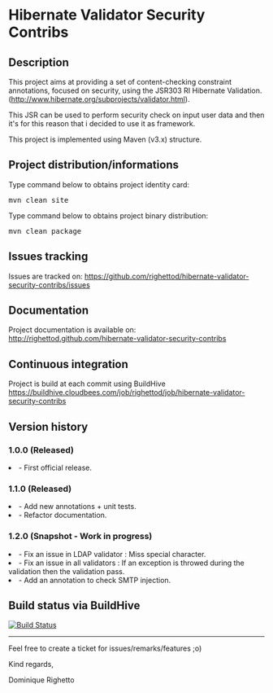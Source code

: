 # Hibernate Validator Security Contribs

## Description
This project aims at providing a set of content-checking constraint annotations, 
focused on security, using the JSR303 RI Hibernate Validation. 
(http://www.hibernate.org/subprojects/validator.html).

This JSR can be used to perform security check on input user data and then it's for this 
reason that i decided to use it as framework.

This project is implemented using Maven (v3.x) structure.

## Project distribution/informations

Type command below to obtains project identity card:

<pre>mvn clean site</pre>

Type command below to obtains project binary distribution:

<pre>mvn clean package</pre>

## Issues tracking
Issues are tracked on: 
https://github.com/righettod/hibernate-validator-security-contribs/issues

## Documentation
Project documentation is available on:
http://righettod.github.com/hibernate-validator-security-contribs

## Continuous integration
Project is build at each commit using BuildHive
https://buildhive.cloudbees.com/job/righettod/job/hibernate-validator-security-contribs

## Version history
### 1.0.0 (Released)

<li>- First official release.

### 1.1.0 (Released)

<li>- Add new annotations + unit tests.

<li>- Refactor documentation.

### 1.2.0 (Snapshot - Work in progress)

<li>- Fix an issue in LDAP validator : Miss special character.

<li>- Fix an issue in all validators : If an exception is throwed during the validation then the validation pass.

<li>- Add an annotation to check SMTP injection.

## Build status via BuildHive
[![Build Status](https://buildhive.cloudbees.com/job/righettod/job/hibernate-validator-security-contribs/badge/icon)](https://buildhive.cloudbees.com/job/righettod/job/hibernate-validator-security-contribs/)
- - -

Feel free to create a ticket for issues/remarks/features ;o)

Kind regards,

Dominique Righetto